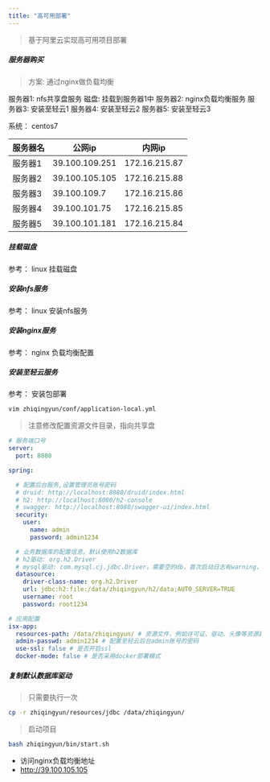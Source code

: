 ```yaml
---
title: "高可用部署"
---
```


> 基于阿里云实现高可用项目部署

##### 服务器购买

> 方案: 通过nginx做负载均衡

服务器1: nfs共享盘服务
磁盘: 挂载到服务器1中
服务器2: nginx负载均衡服务
服务器3: 安装至轻云1
服务器4: 安装至轻云2
服务器5: 安装至轻云3

系统： centos7

| 服务器名 | 公网ip           | 内网ip          |
|------|----------------|---------------|
| 服务器1 | 39.100.109.251 | 172.16.215.87 |
| 服务器2 | 39.100.105.105 | 172.16.215.88 |
| 服务器3 | 39.100.109.7   | 172.16.215.86 |
| 服务器4 | 39.100.101.75  | 172.16.215.85 |
| 服务器5 | 39.100.101.181 | 172.16.215.84 |

##### 挂载磁盘

参考： linux 挂载磁盘

##### 安装nfs服务

参考： linux 安装nfs服务

##### 安装nginx服务

参考： nginx 负载均衡配置

##### 安装至轻云服务

参考： 安装包部署

```bash
vim zhiqingyun/conf/application-local.yml
```

> 注意修改配置资源文件目录，指向共享盘

```yaml
# 服务端口号
server:
  port: 8080

spring:

  # 配置后台服务,设置管理员账号密码
  # druid: http://localhost:8080/druid/index.html
  # h2: http://localhost:8080/h2-console
  # swagger: http://localhost:8080/swagger-ui/index.html
  security:
    user:
      name: admin
      password: admin1234

  # 业务数据库的配置信息，默认使用h2数据库
  # h2驱动: org.h2.Driver
  # mysql驱动: com.mysql.cj.jdbc.Driver，需要空的db，首次启动日志有warning，忽略不计
  datasource:
    driver-class-name: org.h2.Driver
    url: jdbc:h2:file:/data/zhiqingyun/h2/data;AUTO_SERVER=TRUE
    username: root
    password: root1234

# 应用配置
isx-app:
  resources-path: /data/zhiqingyun/ # 资源文件，例如许可证、驱动、头像等资源路径
  admin-passwd: admin1234 # 配置至轻云后台admin账号的密码
  use-ssl: false # 是否开启ssl
  docker-mode: false # 是否采用docker部署模式
```

##### 复制默认数据库驱动

> 只需要执行一次

```bash
cp -r zhiqingyun/resources/jdbc /data/zhiqingyun/
```

> 启动项目

```bash
bash zhiqingyun/bin/start.sh
```

- 访问nginx负载均衡地址
- http://39.100.105.105